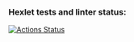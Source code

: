 ### Hexlet tests and linter status:
[![Actions Status](https://github.com/ShadeOfFire/python-project-lvl2/workflows/hexlet-check/badge.svg)](https://github.com/ShadeOfFire/python-project-lvl2/actions)